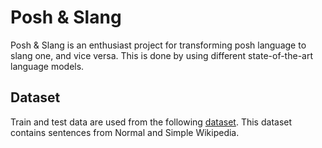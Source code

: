 # Posh & Slang

Posh & Slang is an enthusiast project for transforming posh language to slang one, and vice versa. This is done by using different state-of-the-art language models.

## Dataset
Train and test data are used from the following [dataset](https://github.com/tmu-nlp/sscorpus). This dataset contains sentences from Normal and Simple Wikipedia.
